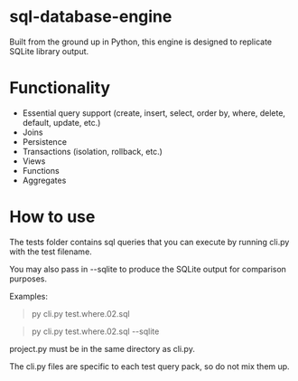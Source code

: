 # sql-database-engine
Built from the ground up in Python, this engine is designed to replicate SQLite library output.

# Functionality
- Essential query support (create, insert, select, order by, where, delete, default, update, etc.)
- Joins
- Persistence
- Transactions (isolation, rollback, etc.)
- Views
- Functions
- Aggregates

# How to use
The tests folder contains sql queries that you can execute by running cli.py with the test filename.

You may also pass in --sqlite to produce the SQLite output for comparison purposes.

Examples:

> py cli.py test.where.02.sql

> py cli.py test.where.02.sql --sqlite


project.py must be in the same directory as cli.py.

The cli.py files are specific to each test query pack, so do not mix them up.
